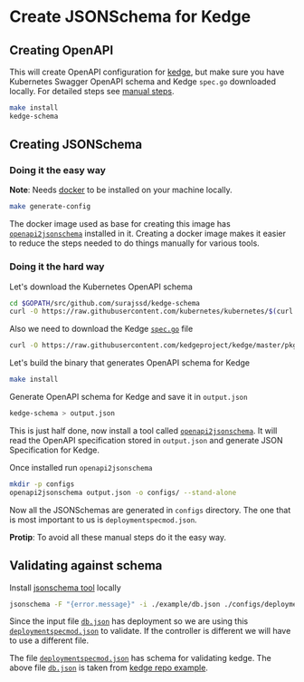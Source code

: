 # Create JSONSchema for Kedge

## Creating OpenAPI

This will create OpenAPI configuration for [kedge](https://github.com/kedgeproject/kedge),
but make sure you have Kubernetes Swagger OpenAPI schema and Kedge `spec.go` downloaded
locally. For detailed steps see [manual steps](https://github.com/surajssd/kedge-schema#doing-it-the-hard-way).

```bash
make install
kedge-schema
```

## Creating JSONSchema

### Doing it the easy way

**Note**: Needs [docker](https://docs.docker.com/engine/installation/) to be installed on
your machine locally.

```bash
make generate-config
```

The docker image used as base for creating this image has [`openapi2jsonschema`](https://github.com/garethr/openapi2jsonschema)
installed in it. Creating a docker image makes it easier to reduce the steps needed to do
things manually for various tools.

### Doing it the hard way

Let's download the Kubernetes OpenAPI schema

```bash
cd $GOPATH/src/github.com/surajssd/kedge-schema
curl -O https://raw.githubusercontent.com/kubernetes/kubernetes/$(curl https://raw.githubusercontent.com/surajssd/kedge-schema/master/scripts/k8s-release)/api/openapi-spec/swagger.json
```

Also we need to download the Kedge [`spec.go`](https://github.com/kedgeproject/kedge/blob/master/pkg/spec/spec.go)
file

```bash
curl -O https://raw.githubusercontent.com/kedgeproject/kedge/master/pkg/spec/spec.go
```

Let's build the binary that generates OpenAPI schema for Kedge

```bash
make install
```

Generate OpenAPI schema for Kedge and save it in `output.json`

```bash
kedge-schema > output.json
```

This is just half done, now install a tool called [`openapi2jsonschema`](https://github.com/garethr/openapi2jsonschema).
It will read the OpenAPI specification stored in `output.json` and generate JSON Specification
for Kedge.

Once installed run `openapi2jsonschema`

```bash
mkdir -p configs
openapi2jsonschema output.json -o configs/ --stand-alone
```

Now all the JSONSchemas are generated in `configs` directory. The one that is most important
to us is `deploymentspecmod.json`.

**Protip**: To avoid all these manual steps do it the easy way.

## Validating against schema

Install [jsonschema tool](https://github.com/Julian/jsonschema) locally

```bash
jsonschema -F "{error.message}" -i ./example/db.json ./configs/deploymentspecmod.json
```
Since the input file [`db.json`](./example/db.json) has deployment so we are using this
[`deploymentspecmod.json`](./configs/deploymentspecmod.json) to validate. If the controller
is different we will have to use a different file.


The file [`deploymentspecmod.json`](./configs/deploymentspecmod.json) has schema for
validating kedge.
The above file [`db.json`](./example/db.json) is taken from [kedge repo example](https://github.com/kedgeproject/kedge/blob/master/examples/envFrom/db.yaml).
